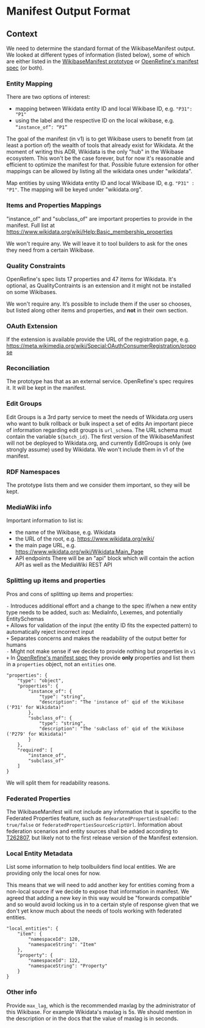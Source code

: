 # Manifest Output Format

## Context

We need to determine the standard format of the WikibaseManifest output. We looked at different types of information (listed below), some of which are either listed in the [WikibaseManifest prototype](https://github.com/wmde/WikibaseManifest) or [OpenRefine's manifest spec](https://github.com/OpenRefine/wikibase-manifests) (or both).

### Entity Mapping

There are two options of interest:
- mapping between Wikidata entity ID and local Wikibase ID, e.g. `"P31": "P1"`
- using the label and the respective ID on the local wikibase, e.g. `“instance_of”: “P1”`

The goal of the manifest (in v1) is to get Wikibase users to benefit from (at least a portion of) the wealth of tools that already exist for Wikidata.
At the moment of writing this ADR, Wikidata is the only "hub" in the Wikibase ecosystem. This won't be the case forever, but for now it's reasonable and efficient to optimize the manifest for that.
Possible future extension for other mappings can be allowed by listing all the wikidata ones under "wikidata".

Map entities by using Wikidata entity ID and local Wikibase ID, e.g. `"P31" : "P1"`. The mapping will be keyed under "wikidata.org".

### Items and Properties Mappings

"instance_of" and "subclass_of" are important properties to provide in the manifest.
Full list at https://www.wikidata.org/wiki/Help:Basic_membership_properties

We won't require any. We will leave it to tool builders to ask for the ones they need from a certain Wikibase.

### Quality Constraints

OpenRefine's spec lists 17 properties and 47 items for Wikidata. It's optional, as QualityContraints is an extension and it might not be installed on some Wikibases.

We won't require any. It’s possible to include them if the user so chooses, but listed along other items and properties, and **not** in their own section.

### OAuth Extension

If the extension is available provide the URL of the registration page, e.g. https://meta.wikimedia.org/wiki/Special:OAuthConsumerRegistration/propose

### Reconciliation

The prototype has that as an external service. OpenRefine's spec requires it.
It will be kept in the manifest.

### Edit Groups

Edit Groups is a 3rd party service to meet the needs of Wikidata.org users who want to bulk rollback or bulk inspect a set of edits
An important piece of information regarding edit groups is `url_schema`. The URL schema must contain the variable `${batch_id}`.
The first version of the WikibaseManifest will not be deployed to Wikidata.org, and currently EditGroups is only (we strongly assume) used by Wikidata.
We won't include them in v1 of the manifest.

### RDF Namespaces

The prototype lists them and we consider them important, so they will be kept.

### MediaWiki info

Important information to list is:
- the name of the Wikibase, e.g. Wikidata
- the URL of the root, e.g. https://www.wikidata.org/wiki/
- the main page URL, e.g. https://www.wikidata.org/wiki/Wikidata:Main_Page
- API endpoints
There will be an "api" block which will contain the action API as well as the MediaWiki REST API

### Splitting up items and properties

Pros and cons of splitting up items and properties:

`-` Introduces additional effort and a change to the spec if/when a new entity type needs to be added, such as: MediaInfo, Lexemes, and potentially EntitySchemas  
`+` Allows for validation of the input (the entity ID fits the expected pattern) to automatically reject incorrect input  
`+` Separates concerns and makes the readability of the output better for humans  
`-` Might not make sense if we decide to provide nothing but properties in `v1`  
`+` In [OpenRefine's manifest spec](https://github.com/OpenRefine/wikibase-manifests/blob/master/wikibase-manifest-schema-v1.json#L54) they provide **only** properties and list them in a `properties` object, not an `entities` one.  
```
"properties": {
    "type": "object",
    "properties": {
        "instance_of": {
            "type": "string",
            "description": "The 'instance of' qid of the Wikibase ('P31' for Wikidata)"
        },
        "subclass_of": {
            "type": "string",
            "description": "The 'subclass of' qid of the Wikibase ('P279' for Wikidata)"
        }
    },
    "required": [
        "instance_of",
        "subclass_of"
    ]
}
```

We will split them for readability reasons.

### Federated Properties

The WikibaseManifest will not include any information that is specific to the Federated Properties feature, such as `fedearatedPropertiesEnabled: true/false` or `federatedPropertiesSourceScriptUrl`. Information about federation scenarios and entity sources shall be added according to [T262807](https://phabricator.wikimedia.org/T262807), but likely not to the first release version of the Manifest extension.

### Local Entity Metadata

List some information to help toolbuilders find local entities.
We are providing only the local ones for now.

This means that we will need to add another key for entities coming from a non-local source if we decide to expose that
information in manifest. We agreed that adding a new key in this way would be "forwards compatible" and so would avoid
locking us in to a certain style of response given that we don't yet know much about the needs of tools working with
 federated entities.

```
"local_entities": {
    "item": {
        "namespaceId": 120,
        "namespaceString": "Item"
    },
    "property": {
        "namespaceId": 122,
        "namespaceString": "Property"
    }
}
```

### Other info

Provide `max_lag`, which is the recommended maxlag by the administrator of this Wikibase. For example Wikidata's maxlag is 5s.
We should mention in the description or in the docs that the value of maxlag is in seconds.




